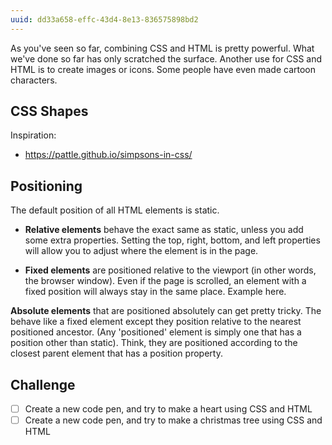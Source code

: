 ```yaml
---
uuid: dd33a658-effc-43d4-8e13-836575898bd2
---
```

<!--
Resources:
- https://css-tricks.com/examples/ShapesOfCSS/
 -->

As you've seen so far, combining CSS and HTML is pretty powerful. What we've done so far has only
scratched the surface. Another use for CSS and HTML is to create images or icons. Some people have
even made cartoon characters.

## CSS Shapes
Inspiration:
- https://pattle.github.io/simpsons-in-css/
<!-- Add more inspiration -->

## Positioning

The default position of all HTML elements is static.

- **Relative elements** behave the exact same as static, unless you add some extra properties. Setting the top, right, bottom, and left properties will allow you to adjust where the element is in the page.

- **Fixed elements** are positioned relative to the viewport (in other words, the browser window). Even if the page is scrolled, an element with a fixed position will always stay in the same place.
Example here.

**Absolute elements** that are positioned absolutely can get pretty tricky. The behave like a fixed element except they position relative to the nearest positioned ancestor. (Any 'positioned' element is simply one that has a position other than static). Think, they are positioned according to the closest parent element that has a position property.


## Challenge

- [ ] Create a new code pen, and try to make a heart using CSS and HTML
- [ ] Create a new code pen, and try to make a christmas tree using CSS and HTML

